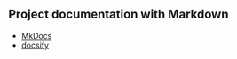 ## Project documentation with Markdown

- [MkDocs](https://www.mkdocs.org/)
- [docsify](https://docsify.js.org/#/)
